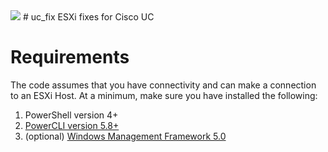 <img src='https://ci.appveyor.com/api/projects/status/github/originaluko/uc_fix'>
# uc_fix
ESXi fixes for Cisco UC

# Requirements

The code assumes that you have connectivity and can make a connection to an ESXi Host.  At a minimum, make sure you have installed the following:

1. PowerShell version 4+
2. [PowerCLI version 5.8+](http://www.vmware.com/go/powercli)
3. (optional) [Windows Management Framework 5.0](https://www.microsoft.com/en-us/download/details.aspx?id=50395)
